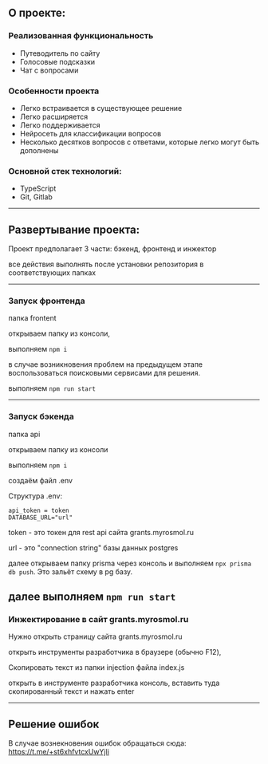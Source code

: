 ## О проекте:
### Реализованная функциональность
* Путеводитель по сайту
* Голосовые подсказки
* Чат с вопросами
### Особенности проекта
* Легко встраивается в существующее решение
* Легко расширяется
* Легко поддерживается
* Нейросеть для классификации вопросов
* Несколько десятков вопросов с ответами, которые легко могут быть дополнены
### Основной стек технологий:
* TypeScript
* Git, Gitlab

---

## Развертывание проекта:
Проект предполагает 3 части: бэкенд, фронтенд и инжектор

все действия выполнять после установки репозитория в соответствующих папках

---

### Запуск фронтенда
папка frontent

открываем папку из консоли, 

выполняем `npm i`

в случае возникновения проблем на предыдущем этапе воспользоваться поисковыми сервисами для решения.

выполняем `npm run start`

---

### Запуск бэкенда
папка api

открываем папку из консоли

выполняем `npm i`

создаём файл .env

Структура .env:

```
api_token = token
DATABASE_URL="url"
```

token - это токен для rest api сайта grants.myrosmol.ru

url - это "connection string" базы данных postgres

далее открываем папку prisma через консоль и выполняем `npx prisma db push`. Это зальёт схему в pg базу.

далее выполняем `npm run start`
---

### Инжектирование в сайт grants.myrosmol.ru
Нужно открыть страницу сайта grants.myrosmol.ru

открыть инструменты разработчика в браузере (обычно F12),

Скопировать текст из папки injection файла index.js

открыть в инструменте разработчика консоль, вставить туда скопированный текст и нажать enter

---

## Решение ошибок
В случае вознекновения ошибок обращаться сюда: https://t.me/+st6xhfvtcxUwYjli
